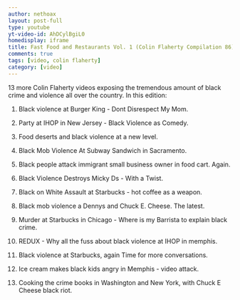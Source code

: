 ```yaml
---
author: nethoax
layout: post-full
type: youtube
yt-video-id: AhDCylBgiL0
homedisplay: iframe
title: Fast Food and Restaurants Vol. 1 (Colin Flaherty Compilation 86)
comments: true
tags: [video, colin flaherty]
category: [video]
---
```


13 more Colin Flaherty videos exposing the tremendous amount of black crime and violence all over the country. In this edition:

1. Black violence at Burger King - Dont Disrespect My Mom.

2. Party at IHOP in New Jersey - Black Violence as Comedy.

3. Food deserts and black violence at a new level.

4. Black Mob Violence At Subway Sandwich in Sacramento.

5. Black people attack immigrant small business owner in food cart. Again.

6. Black Violence Destroys Micky Ds - With a Twist.

7. Black on White Assault at Starbucks - hot coffee as a weapon.

8. Black mob violence a Dennys and Chuck E. Cheese. The latest.

9. Murder at Starbucks in Chicago - Where is my Barrista to explain black crime.

10. REDUX - Why all the fuss about black violence at IHOP in memphis.

11. Black violence at Starbucks, again Time for more conversations.

12. Ice cream makes black kids angry in Memphis - video attack.

13. Cooking the crime books in Washington and New York, with Chuck E Cheese black riot.
